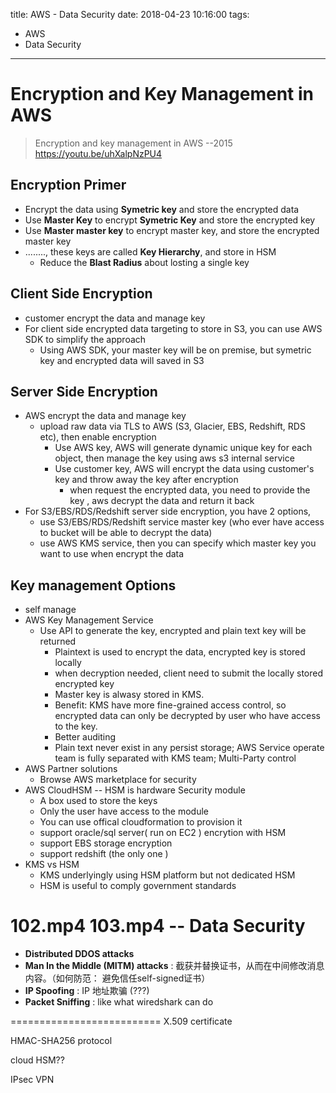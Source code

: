 title: AWS - Data Security
date: 2018-04-23 10:16:00
tags:
- AWS
- Data Security
---

# Encryption and Key Management in AWS

> Encryption and key management in AWS --2015
> https://youtu.be/uhXalpNzPU4

## Encryption Primer

* Encrypt the data using __Symetric key__ and store the encrypted data
* Use __Master Key__ to encrypt __Symetric Key__ and store the encrypted key
* Use __Master master key__ to encrypt master key, and store the encrypted master key
* ........, these keys are called __Key Hierarchy__, and store in HSM
   * Reduce the __Blast Radius__ about losting a single key

## Client Side Encryption

* customer encrypt the data and manage key
* For client side encrypted data targeting to store in S3, you can use AWS SDK to simplify the approach
  * Using AWS SDK, your master key will be on premise, but symetric key and encrypted data will saved in S3

## Server Side Encryption

* AWS encrypt the data and manage key
  * upload raw data via TLS to AWS (S3, Glacier, EBS, Redshift, RDS etc), then enable encryption
    * Use AWS key, AWS will generate dynamic unique key for each object, then manage the key using aws s3 internal service
    * Use customer key, AWS will encrypt the data using customer's key and throw away the key after encryption
       * when request the encrypted data, you need to provide the key , aws decrypt the data and return it back
* For S3/EBS/RDS/Redshift server side encryption, you have 2 options,
  * use S3/EBS/RDS/Redshift service master key (who ever have access to bucket will be able to decrypt the data)
  * use AWS KMS service, then you can specify which master key you want to use when encrypt the data



## Key management Options

* self manage
* AWS Key Management Service
  * Use API to generate the key, encrypted and plain text key will be returned
    * Plaintext is used to encrypt the data, encrypted key is stored locally
    * when decryption needed, client need to submit the locally stored encrypted key
    * Master key is alwasy stored in KMS.
    * Benefit: KMS have more fine-grained access control, so encrypted data can only be decrypted by user who have access to the key.
    * Better auditing
    * Plain text never exist in any persist storage; AWS Service operate team is fully separated with KMS team; Multi-Party control
* AWS Partner solutions
    * Browse AWS marketplace for security
* AWS CloudHSM -- HSM is hardware Security module
    * A box used to store the keys
    * Only the user have access to the module
    * You can use offical cloudformation to provision it
    * support oracle/sql server( run on EC2 ) encrytion with HSM
    * support EBS storage encryption
    * support redshift (the only one )
* KMS vs HSM
  * KMS underlyingly using HSM platform but not dedicated HSM
  * HSM is useful to comply government standards

# 102.mp4 103.mp4 -- Data Security


* __Distributed DDOS attacks__
* __Man In the Middle (MITM) attacks__ : 截获并替换证书，从而在中间修改消息内容。（如何防范： 避免信任self-signed证书）
* __IP Spoofing__ : IP 地址欺骗 (???)
* __Packet Sniffing__ : like what wiredshark can do




==========================
X.509 certificate

HMAC-SHA256 protocol

cloud HSM??

IPsec VPN
